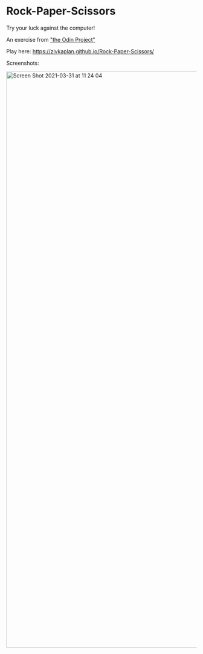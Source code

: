 # Rock-Paper-Scissors

Try your luck against the computer!

An exercise from ["the Odin Project"](https://www.theodinproject.com/paths/foundations/courses/foundations/lessons/rock-paper-scissors)

Play here: https://zivkaplan.github.io/Rock-Paper-Scissors/

Screenshots: 

<img width="1524" alt="Screen Shot 2021-03-31 at 11 24 04" src="https://user-images.githubusercontent.com/80772683/113114233-cc9ff100-9213-11eb-9865-0a249e9b5c8d.png">



